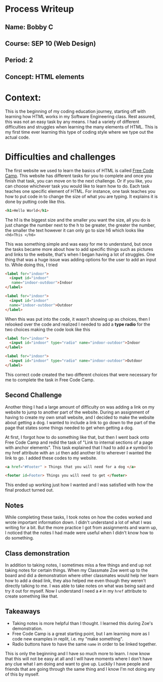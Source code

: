 # Process Writeup

## Name: Bobby C
## Course: SEP 10 (Web Design)
## Period: 2
## Concept: HTML elements

# Context:
This is the beginning of my coding education journey, starting off with learning how HTML works in my Software Engineering class. Rest assured, this was not an easy task by any means. I had a variety of different difficulties and struggles when learning the many elements of HTML. This is my first time ever learning this type of coding style where we type out the actual code. 

# Difficulties and challenges
The first website we used to learn the basics of HTML is called [Free Code Camp](https://www.freecodecamp.org). This website has different tasks for you to complete and once you finish that task, you can move on to the next challenge. Or if you like, you can choose whichever task you would like to learn how to do. Each task teaches one specific element of HTML. For instance, one task teaches you how to put code in to change the size of what you are typing. It explains it is done by putting code like this.

```HTML
<h1>Hello World</h1>
```
The h1 is the biggest size and the smaller you want the size, all you do is just change the number next to the h to be greater, the greater the number, the smaller the text however it can only go to size h6 which looks like `<h6>This </h6>`

This was something simple and was easy for me to understand, but once the tasks became more about how to add specific things such as pictures and links to the website, that's when I began having a lot of struggles. One thing that was a huge issue was adding options for the user to add an input to. While doing this, I tried

```HTML
<label for="indoor"> 
  <input id="indoor" 
   name="indoor-outdoor">Indoor 
</label>

<label for="indoor"> 
  <input id="indoor"
  name="indoor-outdoor">Outdoor 
</label>
```
When this was put into the code, it wasn't showing up as choices, then I relooked over the code and realized I needed to add a **type radio** for the two choices making the code look like this

```HTML
<label for="indoor"> 
  <input id="indoor" type="radio" name="indoor-outdoor">Indoor 
</label>

<label for="indoor"> 
  <input id="indoor" type="radio" name="indoor-outdoor">Outdoor 
</label>
```
This correct code created the two different choices that were necessary for me to complete the task in Free Code Camp.

## Second Challenge 
Another thing I had a large amount of difficulty on was adding a link on my website to jump to another part of the website. During an assignment of having to create my own small website, and I decided to make the website about getting a dog. I wanted to include a link to go down to the part of the page that states some things needed to get when getting a dog. 

At first, I forgot how to do something like that, but then I went back onto Free Code Camp and redid the task of "Link to internal sections of a page with anchor elements". This task explained that I had to add a `#` symbol to my href attribute with an `id` then add another Id to wherever I wanted the link to go.
I added these codes to my website.

```HTML
<a href="#Footer" > Things that you will need for a dog </a>

<footer id=Footer> Things you will need to get </footer>
```
This ended up working just how I wanted and I was satisfied with how the final product turned out. 


## Notes
While completing these tasks, I took notes on how the codes worked and wrote important information down. I didn't understand a lot of what I was writing for a bit. But the more practice I got from assignments and warm up, I noticed that the notes I had made were useful when I didn't know how to do something. 

## Class demonstration
In addition to taking notes, I sometimes miss a few things and end up not taking notes for certain things. When my Classmate Zoe went up to the board and did a demonstration where other classmates would help her learn how to add a dead link, they also helped me even though they weren't directly talking to me. I was able to take notes on what was being said and try it out for myself. Now I understand I need a `#` in my `href` attribute to create something like that. 

## Takeaways
* Taking notes is more helpful than I thought. I learned this during Zoe's demonstration.
* Free Code Camp is a great starting point, but I am learning more as I code new examples in replit, i.e. my "make something".
* Radio buttons have to have the same `name` in order to be linked together.

This is only the beginning and I have so much more to learn. I now know that this will not be easy at all and I will have moments where I don't have any clue what I am doing and want to give up. Luckily I have people and friends that are going through the same thing and I know I'm not doing any of this by myself. 


